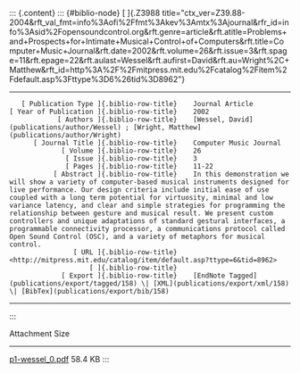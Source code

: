 ::: {.content}
::: {#biblio-node}
[ ]{.Z3988
title="ctx_ver=Z39.88-2004&rft_val_fmt=info%3Aofi%2Ffmt%3Akev%3Amtx%3Ajournal&rfr_id=info%3Asid%2Fopensoundcontrol.org&rft.genre=article&rft.atitle=Problems+and+Prospects+for+Intimate+Musical+Control+of+Computers&rft.title=Computer+Music+Journal&rft.date=2002&rft.volume=26&rft.issue=3&rft.spage=11&rft.epage=22&rft.aulast=Wessel&rft.aufirst=David&rft.au=Wright%2C+Matthew&rft_id=http%3A%2F%2Fmitpress.mit.edu%2Fcatalog%2Fitem%2Fdefault.asp%3Fttype%3D6%26tid%3D8962"}

  -------------------------------------------- -- -----------------------------------------------------------------------------------------------------------------------------------------------------------------------------------------------------------------------------------------------------------------------------------------------------------------------------------------------------------------------------------------------------------------------------------------------------------------------------------------------------------------------------------------------------------------------------------------------------
       [ Publication Type ]{.biblio-row-title}    Journal Article
    [ Year of Publication ]{.biblio-row-title}    2002
                [ Authors ]{.biblio-row-title}    [Wessel, David](publications/author/Wessel) ; [Wright, Matthew](publications/author/Wright)
          [ Journal Title ]{.biblio-row-title}    Computer Music Journal
                 [ Volume ]{.biblio-row-title}    26
                  [ Issue ]{.biblio-row-title}    3
                  [ Pages ]{.biblio-row-title}    11-22
               [ Abstract ]{.biblio-row-title}    In this demonstration we will show a variety of computer-based musical instruments designed for live performance. Our design criteria include initial ease of use coupled with a long term potential for virtuosity, minimal and low variance latency, and clear and simple strategies for programming the relationship between gesture and musical result. We present custom controllers and unique adaptations of standard gestural interfaces, a programmable connectivity processor, a communications protocol called Open Sound Control (OSC), and a variety of metaphors for musical control.
                    [ URL ]{.biblio-row-title}    <http://mitpress.mit.edu/catalog/item/default.asp?ttype=6&tid=8962>
                        [ ]{.biblio-row-title}    
                 [ Export ]{.biblio-row-title}    [EndNote Tagged](publications/export/tagged/158) \| [XML](publications/export/xml/158) \| [BibTex](publications/export/bib/158)
  -------------------------------------------- -- -----------------------------------------------------------------------------------------------------------------------------------------------------------------------------------------------------------------------------------------------------------------------------------------------------------------------------------------------------------------------------------------------------------------------------------------------------------------------------------------------------------------------------------------------------------------------------------------------------
:::

  Attachment                                  Size
  ------------------------------------------- ---------
  [p1-wessel\_0.pdf](files/p1-wessel_0.pdf)   58.4 KB
:::
